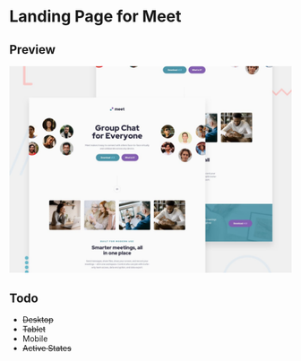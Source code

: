 # Landing Page for Meet

## Preview

![alt-text](preview.jpg "site preview")

## Todo

- ~~Desktop~~
- ~~Tablet~~
- Mobile
- ~~Active States~~

